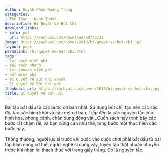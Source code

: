 ```yaml
---
author: Huỳnh Phạm Hương Trang
categories:
- Thể Thao - Nghệ Thuật
description: Bí Quyết Vẽ Bút Chì
download_links:
- info: pdf
  url: https://sachvui.com/download/pdf/5731
image: https://sachvui.com/cover/2018/bi-quyet-ve-but-chi.jpg
layout: post
permalink: /bi-quyet-ve-but-chi.html
tags:
- tải sách miễn phí
- tải sách nhanh
- tải ebooks miễn phí
- pdf miễn phí
- Bí Quyết Vẽ Bút Chì ebook
- Bí Quyết Vẽ Bút Chì pdf
thumbnail_url: https://sachvui.com/cover/2018/bi-quyet-ve-but-chi.jpg
title: Bí Quyết Vẽ Bút Chì
---
```


 <div class="item-desc text-justify"> <p>Bài tập bắt đầu từ các bước cơ bản nhất: Sử dụng bút chì, tạo nên các sắc độ, tạo các hình khối và các nét cơ bản. Tiếp đến là các nguyên tắc của hình họa, phong cảnh, chân dung động vật...Cuốn sách này trình bày các bước rất chậm rãi, và bạn cũng cần như thế, từng bước một thực hiện các bước này. <br><br>Thông thường, người lực sĩ trước khi bước vào cuộc chơi phải bắt đầu từ bài tập hâm nóng cơ thể, người nghệ sĩ cũng vậy, luyện tập thật nhuần nhuyễn trước khi nhận lời thách thức với trang giấy trắng. Đó là nguyên tắc.</p> </div>